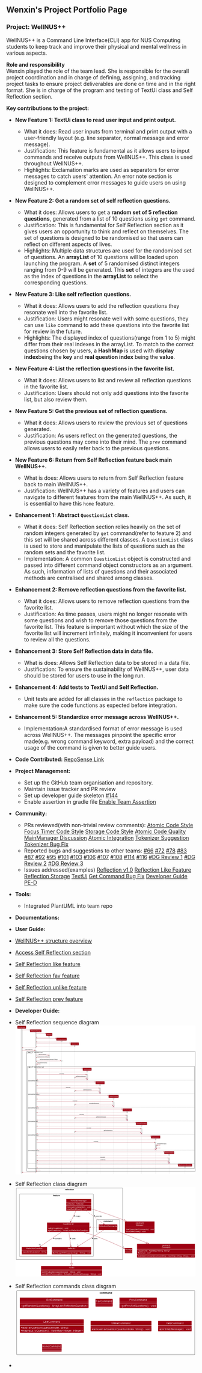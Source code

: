 ## Wenxin's Project Portfolio Page

### Project: WellNUS++
WellNUS++ is a Command Line Interface(CLI) app for NUS Computing students to keep track and improve their physical and
mental wellness in various aspects.

**Role and responsibility**<br>
Wenxin played the role of the team lead. She is responsible for the overall project coordination and in charge of defining,
assigning, and tracking project tasks to ensure project deliverables are done on time and in the right format.
She is in charge of the program and testing of TextUi class and Self Reflection section.

**Key contributions to the project:**
- **New Feature 1: TextUi class to read user input and print output.**
  - What it does: Read user inputs from terminal and print output with a user-friendly layout (e.g. line separator,
normal message and error message).
  - Justification: This feature is fundamental as it allows users to input commands and receive outputs from WellNUS++.
This class is used throughout WellNUS++. 
  - Highlights: Exclamation marks are used as separators for error messages to catch users' attention. 
An error note section is designed to complement error messages to guide users on using WellNUS++.
- **New Feature 2: Get a random set of self reflection questions.**
  - What it does: Allows users to get a **random set of 5 reflection questions**, generated from a list of 10 questions
using `get` command.
  - Justification: This is fundamental for Self Reflection section as it gives users an opportunity to think 
and reflect on themselves. The set of questions is designed to be randomised so that users can reflect on different aspects
of lives.
  - Highlights: Multiple data structures are used for the randomised set of questions. An **arrayList** of 10 questions 
will be loaded upon launching the program. A **set** of 5 randomised distinct integers ranging from 0-9 will be generated.
This **set** of integers are the used as the index of questions in the **arrayList** to select the corresponding questions.
- **New Feature 3: Like self reflection questions.**
  - What it does: Allows users to add the reflection questions they resonate well into the favorite list.
  - Justification: Users might resonate well with some questions, they can use `like` command to add these questions into
the favorite list for review in the future. 
  - Highlights: The displayed index of questions(range from 1 to 5) might differ from their real indexes in the arrayList.
To match to the correct questions chosen by users, a **HashMap** is used with **display index**being the **key** and **real 
question index** being the **value**. 
- **New Feature 4: List the reflection questions in the favorite list.**
  - What it does: Allows users to list and review all reflection questions in the favorite list.
  - Justification: Users should not only add questions into the favorite list, but also review them.
- **New Feature 5: Get the previous set of reflection questions.**
  - What it does: Allows users to review the previous set of questions generated.
  - Justification: As users reflect on the generated questions, the previous questions may come into their mind. The `prev`
command allows users to easily refer back to the previous questions.
- **New Feature 6: Return from Self Reflection feature back main WellNUS++.**
  - What is does: Allows users to return from Self Reflection feature back to main WellNUS++.
  - Justification: WellNUS++ has a variety of features and users can navigate to different features from the main WellNUS++.
As such, it is essential to have this `home` feature.
- **Enhancement 1: Abstract `QuestionList` class.**
  - What it does: Self Reflection section relies heavily on the set of random integers generated by `get` command(refer to feature 2)
and this set will be shared across different classes. A `QuestionList` class is used to store and manipulate the lists of questions such 
as the random sets and the favorite list.
  - Implementation: A common `QuestionList` object is constructed and passed into different command object
constructors as an argument. As such, information of lists of questions and their associated methods are centralised and shared among classes.
- **Enhancement 2: Remove reflection questions from the favorite list.**
  - What it does: Allows users to remove reflection questions from the favorite list.
  - Justification: As time passes, users might no longer resonate with some questions and wish to remove those questions from
the favorite list. This feature is important without which the size of the favorite list will increment infinitely, making it 
inconvenient for users to review all the questions.
- **Enhancement 3: Store Self Reflection data in data file.**
  - What is does: Allows Self Reflection data to be stored in a data file.
  - Justification: To ensure the sustainability of WellNUS++, user data should be stored for users to use in the long run.
- **Enhancement 4: Add tests to TextUi and Self Reflection.**
  - Unit tests are added for all classes in the `reflection` package to make sure the code functions as expected before integration.
- **Enhancement 5: Standardize error message across WellNUS++.**
  - Implementation:A standardised format of error message is used across WellNUS++. The messages pinpoint the specific 
error made(e.g. wrong command keyword, extra payload) and the correct usage of the command is given to better guide users.
- **Code Contributed:** [RepoSense Link](https://nus-cs2113-ay2223s2.github.io/tp-dashboard/?search=wenxin-c&breakdown=true)
- **Project Management:**
  - Set up the GitHub team organisation and repository.
  - Maintain issue tracker and PR review
  - Set up developer guide skeleton [#144](https://github.com/AY2223S2-CS2113-T12-4/tp/pull/144)
  - Enable assertion in gradle file [Enable Team Assertion](https://github.com/AY2223S2-CS2113-T12-4/tp/issues/141)
- **Community:**
  - PRs reviewed(with non-trivial review comments):
[Atomic Code Style](https://github.com/AY2223S2-CS2113-T12-4/tp/pull/31)
[Focus Timer Code Style](https://github.com/AY2223S2-CS2113-T12-4/tp/pull/155)
[Storage Code Style](https://github.com/AY2223S2-CS2113-T12-4/tp/pull/162)
[Atomic Code Quality](https://github.com/AY2223S2-CS2113-T12-4/tp/pull/64)
[MainManager Discussion](https://github.com/AY2223S2-CS2113-T12-4/tp/pull/65)
[Atomic Integration](https://github.com/AY2223S2-CS2113-T12-4/tp/pull/72)
[Tokenizer Suggestion](https://github.com/AY2223S2-CS2113-T12-4/tp/pull/151)
[Tokenizer Bug Fix](https://github.com/AY2223S2-CS2113-T12-4/tp/pull/252)
  - Reported bugs and suggestions to other teams:
[#66](https://github.com/AY2223S2-CS2113-T15-4/tp/issues/66)
[#72](https://github.com/AY2223S2-CS2113-T15-4/tp/issues/72)
[#78](https://github.com/AY2223S2-CS2113-T15-4/tp/issues/78)
[#83](https://github.com/AY2223S2-CS2113-T15-4/tp/issues/83)
[#87](https://github.com/AY2223S2-CS2113-T15-4/tp/issues/87)
[#92](https://github.com/AY2223S2-CS2113-T15-4/tp/issues/92)
[#95](https://github.com/AY2223S2-CS2113-T15-4/tp/issues/95)
[#101](https://github.com/AY2223S2-CS2113-T15-4/tp/issues/101)
[#103](https://github.com/AY2223S2-CS2113-T15-4/tp/issues/103)
[#106](https://github.com/AY2223S2-CS2113-T15-4/tp/issues/106)
[#107](https://github.com/AY2223S2-CS2113-T15-4/tp/issues/107)
[#108](https://github.com/AY2223S2-CS2113-T15-4/tp/issues/108)
[#114](https://github.com/AY2223S2-CS2113-T15-4/tp/issues/114)
[#116](https://github.com/AY2223S2-CS2113-T15-4/tp/issues/116)
[#DG Review 1](https://github.com/nus-cs2113-AY2223S2/tp/pull/15/files#diff-1a95edf069a4136e9cb71bee758b0dc86996f6051f0d438ec2c424557de7160b)
[#DG Review 2](https://github.com/nus-cs2113-AY2223S2/tp/pull/3/files/6539d4f8311a3ce7587eae50de850c64e742f2a3#diff-1a95edf069a4136e9cb71bee758b0dc86996f6051f0d438ec2c424557de7160b)
[#DG Review 3](https://github.com/nus-cs2113-AY2223S2/tp/pull/5/files/e3180a6667d0623ba95e1212667ebf9afc4ecbc1#diff-1a95edf069a4136e9cb71bee758b0dc86996f6051f0d438ec2c424557de7160b)
  - Issues addressed(examples)
[Reflection v1.0](https://github.com/AY2223S2-CS2113-T12-4/tp/issues/17)
[Reflection Like Feature](https://github.com/AY2223S2-CS2113-T12-4/tp/issues/145)
[Reflection Storage](https://github.com/AY2223S2-CS2113-T12-4/tp/issues/171)
[TextUi](https://github.com/AY2223S2-CS2113-T12-4/tp/issues/24)
[Get Command Bug Fix](https://github.com/AY2223S2-CS2113-T12-4/tp/issues/98)
[Developer Guide](https://github.com/AY2223S2-CS2113-T12-4/tp/issues/143)
[PE-D](https://github.com/AY2223S2-CS2113-T12-4/tp/issues/251)
- **Tools:**
  - Integrated PlantUML into team repo
- **Documentations:**
- **User Guide:**
- [WellNUS++ structure overview](https://ay2223s2-cs2113-t12-4.github.io/tp/UserGuide.html#overview-of-wellnus)<br>
- [Access Self Reflection section](https://ay2223s2-cs2113-t12-4.github.io/tp/UserGuide.html#reflect---accessing-self-reflection-feature)
- [Self Reflection like feature](https://ay2223s2-cs2113-t12-4.github.io/tp/UserGuide.html#like---add-reflection-question-into-favorite-list)
- [Self Reflection fav feature](https://ay2223s2-cs2113-t12-4.github.io/tp/UserGuide.html#fav---view-favorite-list)
- [Self Reflection unlike feature](https://ay2223s2-cs2113-t12-4.github.io/tp/UserGuide.html#unlike---remove-questions-from-favorite-list)
- [Self Reflection prev feature](https://ay2223s2-cs2113-t12-4.github.io/tp/UserGuide.html#prev---get-the-previous-set-of-reflection-questions-generated)

- **Developer Guide:** 
- Self Reflection sequence diagram
  ![Reflection Component Sequence Diagram](../diagrams/ReflectionSequenceDiagram.png)
- Self Reflection class diagram
  ![Reflection Component Class Diagram](../diagrams/ReflectionClassDiagram.png)
- Self Reflection commands class disgram
  ![Reflection Commands Class Diagram](../diagrams/ReflectionCommandsUML.png)
- 